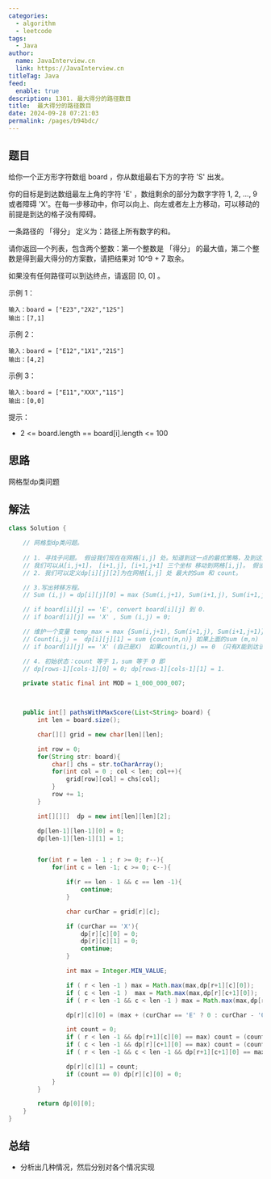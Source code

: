 ```yaml
---
categories: 
  - algorithm
  - leetcode
tags: 
  - Java
author: 
  name: JavaInterview.cn
  link: https://JavaInterview.cn
titleTag: Java
feed: 
  enable: true
description: 1301. 最大得分的路径数目
title:  最大得分的路径数目
date: 2024-09-28 07:21:03
permalink: /pages/b94bdc/
---
```


## 题目

给你一个正方形字符数组 board ，你从数组最右下方的字符 'S' 出发。

你的目标是到达数组最左上角的字符 'E' ，数组剩余的部分为数字字符 1, 2, ..., 9 或者障碍 'X'。在每一步移动中，你可以向上、向左或者左上方移动，可以移动的前提是到达的格子没有障碍。

一条路径的 「得分」 定义为：路径上所有数字的和。

请你返回一个列表，包含两个整数：第一个整数是 「得分」 的最大值，第二个整数是得到最大得分的方案数，请把结果对 10^9 + 7 取余。

如果没有任何路径可以到达终点，请返回 [0, 0] 。



示例 1：

    输入：board = ["E23","2X2","12S"]
    输出：[7,1]
示例 2：

    输入：board = ["E12","1X1","21S"]
    输出：[4,2]
示例 3：

    输入：board = ["E11","XXX","11S"]
    输出：[0,0]


提示：

* 2 <= board.length == board[i].length <= 100

## 思路

网格型dp类问题

## 解法
```java
class Solution {

    // 网格型dp类问题。
    
    // 1. 寻找子问题。 假设我们现在在网格[i,j] 处。知道到这一点的最优策略，及到这点的最大和为Sum, 方案数为count. 
    // 我们可以从[i,j+1]， [i+1,j], [i+1,j+1] 三个坐标 移动到网格[i,j]。 假设我们分别也知道这三个位置的 最大和，方案数推导出[i,j]的值 。
    // 2. 我们可以定义dp[i][j][2]为在网格[i,j] 处 最大的Sum 和 count。 

    // 3.写出转移方程。
    // Sum (i,j) = dp[i][j][0] = max {Sum(i,j+1), Sum(i+1,j), Sum(i+1,j+1)} + board[i][j] -'0'，if board[i][j] != X

    // if board[i][j] == 'E', convert board[i][j] 到 0.
    // if board[i][j] == 'X' , Sum (i,j) = 0;

    // 维护一个变量 temp_max = max {Sum(i,j+1), Sum(i+1,j), Sum(i+1,j+1)}
    // Count(i,j) =  dp[i][j][1] = sum {count(m,n)} 如果上面的sum (m,n) 和 temp_max 保持一致，如果 if board[i][j] != 'X'
    // if board[i][j] == 'X' (自己是X)  如果count(i,j) == 0 （只有X能到达该位置), Sum (i,j) = 0;

    // 4. 初始状态：count 等于 1，sum 等于 0 即
    // dp[rows-1][cols-1][0] = 0; dp[rows-1][cols-1][1] = 1. 

    private static final int MOD = 1_000_000_007;
        


    public int[] pathsWithMaxScore(List<String> board) {
        int len = board.size();

        char[][] grid = new char[len][len];

        int row = 0;
        for(String str: board){
            char[] chs = str.toCharArray();
            for(int col = 0 ; col < len; col++){
                grid[row][col] = chs[col];
            }
            row += 1;
        }

        int[][][]  dp = new int[len][len][2];

        dp[len-1][len-1][0] = 0; 
        dp[len-1][len-1][1] = 1; 


        for(int r = len - 1 ; r >= 0; r--){
            for(int c = len -1; c >= 0; c--){

                if(r == len - 1 && c == len -1){
                    continue;
                }

                char curChar = grid[r][c];

                if (curChar == 'X'){
                    dp[r][c][0] = 0;
                    dp[r][c][1] = 0;
                    continue;
                }

                int max = Integer.MIN_VALUE;

                if ( r < len -1 ) max = Math.max(max,dp[r+1][c][0]);
                if ( c < len -1 )  max = Math.max(max,dp[r][c+1][0]);
                if ( r < len -1 && c < len -1 ) max = Math.max(max,dp[r+1][c+1][0]);

                dp[r][c][0] = (max + (curChar == 'E' ? 0 : curChar - '0') ) % MOD;

                int count = 0; 
                if ( r < len -1 && dp[r+1][c][0] == max) count = (count + dp[r+1][c][1]) % MOD;
                if ( c < len -1 && dp[r][c+1][0] == max) count = (count + dp[r][c+1][1]) % MOD;
                if ( r < len -1 && c < len -1 && dp[r+1][c+1][0] == max) count = (count + dp[r+1][c+1][1]) % MOD;

                dp[r][c][1] = count;
                if (count == 0) dp[r][c][0] = 0; 
            }
        }

        return dp[0][0];
    }
}

```

## 总结

- 分析出几种情况，然后分别对各个情况实现 
